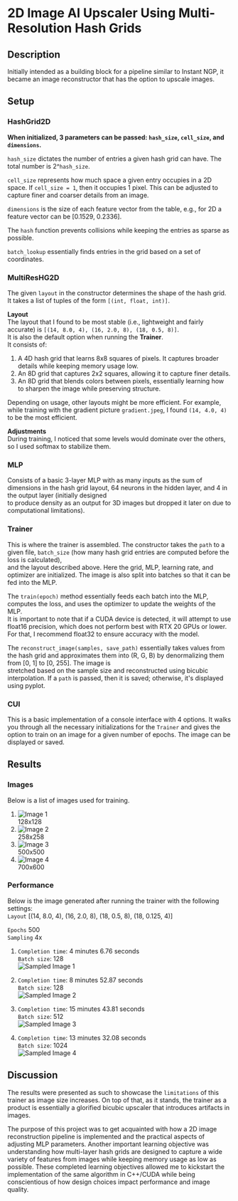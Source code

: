 # 2D Image AI Upscaler Using Multi-Resolution Hash Grids

## Description  
Initially intended as a building block for a pipeline similar to Instant NGP, it became an image reconstructor that has the option to upscale images.

## Setup

### HashGrid2D  
__When initialized, 3 parameters can be passed: `hash_size`, `cell_size`, and `dimensions`.__  
  
`hash_size` dictates the number of entries a given hash grid can have. The total number is 2^`hash_size`.  
  
`cell_size` represents how much space a given entry occupies in a 2D space. If `cell_size = 1`, then it occupies 1 pixel. This can be adjusted to capture finer and coarser details from an image.  
  
`dimensions` is the size of each feature vector from the table, e.g., for 2D a feature vector can be [0.1529, 0.2336].

The `hash` function prevents collisions while keeping the entries as sparse as possible.  

`batch_lookup` essentially finds entries in the grid based on a set of coordinates.

### MultiResHG2D  

The given `layout` in the constructor determines the shape of the hash grid. It takes a list of tuples of the form `[(int, float, int)]`.

__Layout__  
The layout that I found to be most stable (i.e., lightweight and fairly accurate) is `[(14, 8.0, 4), (16, 2.0, 8), (18, 0.5, 8)]`.  
It is also the default option when running the __Trainer__.  
It consists of:  
1. A 4D hash grid that learns 8x8 squares of pixels. It captures broader details while keeping memory usage low.  
2. An 8D grid that captures 2x2 squares, allowing it to capture finer details.  
3. An 8D grid that blends colors between pixels, essentially learning how to sharpen the image while preserving structure.

Depending on usage, other layouts might be more efficient. For example, while training with the gradient picture `gradient.jpeg`, I found `(14, 4.0, 4)` to be the most efficient.

__Adjustments__  
During training, I noticed that some levels would dominate over the others, so I used softmax to stabilize them.

### MLP

Consists of a basic 3-layer MLP with as many inputs as the sum of dimensions in the hash grid layout, 64 neurons in the hidden layer, and 4 in the output layer (initially designed  
to produce density as an output for 3D images but dropped it later on due to computational limitations).  
  
### Trainer  

This is where the trainer is assembled. The constructor takes the `path` to a given file, `batch_size` (how many hash grid entries are computed before the loss is calculated),  
and the layout described above. Here the grid, MLP, learning rate, and optimizer are initialized. The image is also split into batches so that it can be fed into the MLP.  

The `train(epoch)` method essentially feeds each batch into the MLP, computes the loss, and uses the optimizer to update the weights of the MLP.  
It is important to note that if a CUDA device is detected, it will attempt to use float16 precision, which does not perform best with RTX 20 GPUs or lower.  
For that, I recommend float32 to ensure accuracy with the model.  
  
The `reconstruct_image(samples, save_path)` essentially takes values from the hash grid and approximates them into (R, G, B) by denormalizing them from [0, 1] to [0, 255]. The image is  
stretched based on the sample size and reconstructed using bicubic interpolation. If a `path` is passed, then it is saved; otherwise, it's displayed using pyplot.

### CUI  

This is a basic implementation of a console interface with 4 options. It walks you through all the necessary initializations for the `Trainer` and gives the option to train on an image for a given number of epochs. The image can be displayed or saved.

## Results  

### Images  

Below is a list of images used for training.  
  
1. ![Image 1](main/data/images/girl_128.png)  
   128x128  
2. ![Image 2](main/data/images/waves.jpg)  
   258x258  
3. ![Image 3](main/data/images/empire_state.jpg)  
   500x500  
4. ![Image 4](main/data/images/colors.jpg)  
   700x600

### Performance  

Below is the image generated after running the trainer with the following settings:  
`Layout`  [(14, 8.0, 4), (16, 2.0, 8), (18, 0.5, 8), (18, 0.125, 4)]  

`Epochs`  500  
`Sampling`  4x  

1. `Completion time`: 4 minutes 6.76 seconds  
   `Batch size`: 128  
   ![Sampled Image 1](main/data/images/girl_128_final_500E_4S_14H-8.0C-4D_16H-2.0C-8D_18H-0.5C-8D_18H-0.125C-4D.jpeg)  
    
2. `Completion time`: 8 minutes 52.87 seconds  
   `Batch size`: 128  
   ![Sampled Image 2](main/data/images/waves_final_500E_4S_14H-8.0C-4D_16H-2.0C-8D_18H-0.5C-8D_18H-0.125C-4D.jpeg)  
    
3. `Completion time`: 15 minutes 43.81 seconds  
   `Batch size`: 512  
   ![Sampled Image 3](main/data/images/empire_state_final_500E_4S_14H-8.0C-4D_16H-2.0C-8D_18H-0.5C-8D_18H-0.125C-4D.jpeg)  
  
4. `Completion time`: 13 minutes 32.08 seconds  
   `Batch size`: 1024  
   ![Sampled Image 4](main/data/images/colors_final_500E_4S_14H-8.0C-4D_16H-2.0C-8D_18H-0.5C-8D_18H-0.125C-4D.jpeg)

## Discussion  

The results were presented as such to showcase the `limitations` of this trainer as image size increases. On top of that, as it stands, the trainer as a product is essentially a glorified bicubic upscaler that introduces artifacts in images.  

The purpose of this project was to get acquainted with how a 2D image reconstruction pipeline is implemented and the practical aspects of adjusting MLP parameters. Another important learning objective was understanding how multi-layer hash grids are designed to capture a wide variety of features from images while keeping memory usage as low as possible. These completed learning objectives allowed me to kickstart the implementation of the same algorithm in C++/CUDA while being conscientious of how design choices impact performance and image quality.
